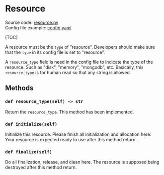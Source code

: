 # Resource

Source code: [resource.py](https://github.com/ConCopilot/concopilot/blob/main/concopilot/framework/resource/resource.py)
<br>
Config file example: [config.yaml](https://github.com/ConCopilot/concopilot/blob/main/config/resource/category/model/config.yaml)

[TOC]

A resource must be the `type` of "resource".
Developers should make sure that the `type` in its config file is set to "resource".

A `resource_type` field is need in the config file to indicate the type of the resource.
Such as "disk", "memory", "mongodb", etc.
Basically, this `resource_type` is for human read so that any string is allowed.

## Methods

### `def resource_type(self) -> str`

Return the `resource_type`. This method has been implemented.

### `def initialize(self)`

Initialize this resource.
Please finish all initialization and allocation here.
Your resource is expected ready to use after this method return.

### `def finalize(self)`

Do all finalization, release, and clean here.
The resource is supposed being destroyed after this method return.
